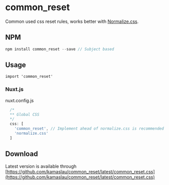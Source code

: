 # common_reset
Common used css reset rules, works better with [Normalize.css](https://github.com/necolas/normalize.css).

## NPM
```javascript
npm install common_reset --save // Subject based
```

## Usage
`` import 'common_reset' ``
### Nuxt.js
nuxt.config.js
```javascript
  /*
  ** Global CSS
  */
  css: [
    'common_reset', // Implement ahead of normalize.css is recommended
    'normalize.css'
  ]
```

## Download
Latest version is available through [https://github.com/kamaslau/common_reset/latest/common_reset.css](https://github.com/kamaslau/common_reset/latest/common_reset.css)